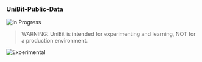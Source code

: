 ### UniBit-Public-Data
![In Progress](https://img.shields.io/badge/UNIBIT-In%20Progress-lightgrey.svg?style=flat-square) 

> WARNING: UniBit is intended for experimenting and learning, NOT for a production environment.

![Experimental](https://img.shields.io/badge/UNIBIT-Experimental-red.svg?style=flat-square)




 
